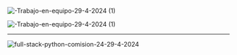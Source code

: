 ![-Trabajo-en-equipo-29-4-2024 (1)](https://github.com/AndreaLlavel/Comision24179-FSP-4/assets/112596102/b5c33b00-e15c-40ae-8f4e-da7222c52c8b)


![-Trabajo-en-equipo-29-4-2024 (1)](https://github.com/AndreaLlavel/Comision24179-FSP-4/assets/112596102/c7df6a3d-ee2b-48ab-bc69-fbde442aa489)



<hr>

![full-stack-python-comision-24-29-4-2024](https://github.com/AndreaLlavel/Comision24179-FSP-4/assets/112596102/0c7180d1-fe2c-404d-8af6-4f3e6aece14b)

